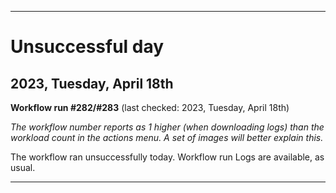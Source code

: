 
***

# Unsuccessful day

## 2023, Tuesday, April 18th

**Workflow run #282/#283** (last checked: 2023, Tuesday, April 18th)

_The workflow number reports as 1 higher (when downloading logs) than the workload count in the actions menu. A set of images will better explain this._

The workflow ran unsuccessfully today. Workflow run Logs are available, as usual.

***
